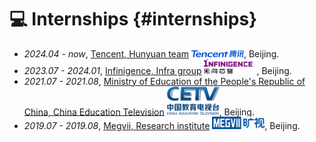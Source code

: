 # 💻 Internships {#internships}
- *2024.04 - now*, [Tencent, Hunyuan team](https://www.tencent.com/) <img src='images/tencent_logo.png' style='width: 6em;'>, Beijing.
- *2023.07 - 2024.01*, [Infinigence, Infra group](https://www.infini-ai.com/) <img src='images/infinigence_logo.svg' style='width: 6em;'>, Beijing.
- *2021.07 - 2021.08*, [Ministry of Education of the People's Republic of China, China Education Television](http://www.cetv.cn/) <img src='images/cetv.png' style='width: 6em;'>, Beijing.
- *2019.07 - 2019.08*, [Megvii, Research institute](https://www.megvii.com/) <img src='images/megvii_logo.png' style='width: 6em;'>, Beijing.
